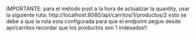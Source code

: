IMPORTANTE: para el método post a la hora de actualizar la quantity, usar la siguiente ruta: http://localhost:8080/api/carritos/1/productos/2
esto se debe a que la ruta esta configurada para que el endpoint pegue desde api/carritos
recordar que los productos son 1 indexados!!